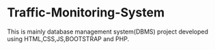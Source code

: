 # Traffic-Monitoring-System
This is mainly database management system(DBMS) project developed using HTML,CSS,JS,BOOTSTRAP and PHP.
